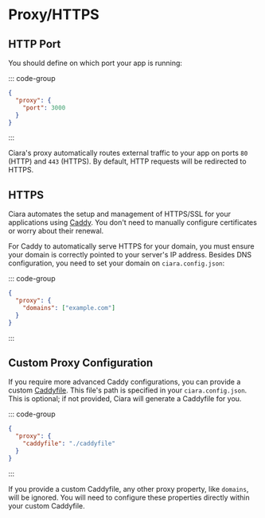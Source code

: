 # Proxy/HTTPS

## HTTP Port

You should define on which port your app is running:

::: code-group
```json [ciara.config.json]
{
  "proxy": {
    "port": 3000
  }
}
```
:::

Ciara's proxy automatically routes external traffic to your app on ports `80` (HTTP) and `443` (HTTPS). By default, HTTP requests will be redirected to HTTPS.

## HTTPS

Ciara automates the setup and management of HTTPS/SSL for your applications using [Caddy](https://caddyserver.com/). You don't need to manually configure certificates or worry about their renewal.

For Caddy to automatically serve HTTPS for your domain, you must ensure your domain is correctly pointed to your server's IP address. Besides DNS configuration, you need to set your domain on `ciara.config.json`:

::: code-group
```json [ciara.config.json]
{
  "proxy": {
    "domains": ["example.com"]
  }
}
```
:::

## Custom Proxy Configuration

If you require more advanced Caddy configurations, you can provide a custom [Caddyfile](https://caddyserver.com/docs/caddyfile-tutorial). This file's path is specified in your `ciara.config.json`. This is optional; if not provided, Ciara will generate a Caddyfile for you.

::: code-group
```json [ciara.config.json]
{
  "proxy": {
    "caddyfile": "./caddyfile"
  }
}
```
:::

If you provide a custom Caddyfile, any other proxy property, like `domains`, will be ignored. You will need to configure these properties directly within your custom Caddyfile.
